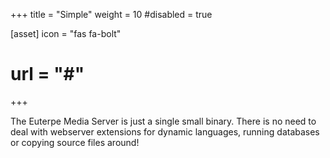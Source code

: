 +++
title = "Simple"
weight = 10
#disabled = true

[asset]
  icon = "fas fa-bolt"
  # url = "#"
+++

The Euterpe Media Server is just a single small binary. There is no need
to deal with webserver extensions for dynamic languages, running
databases or copying source files around!
